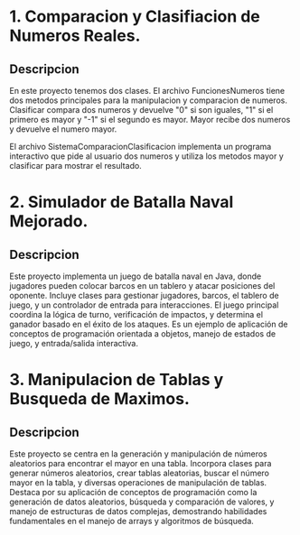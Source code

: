 # 1. Comparacion y Clasifiacion de Numeros Reales.

## Descripcion

En este proyecto tenemos dos clases. El archivo FuncionesNumeros tiene dos metodos principales para la manipulacion y comparacion de numeros. 
Clasificar compara dos numeros y devuelve "0" si son iguales, "1" si el primero es mayor y "-1" si el segundo es mayor.
Mayor recibe dos numeros y devuelve el numero mayor.

El archivo SistemaComparacionClasificacion implementa un programa interactivo que pide al usuario dos numeros y utiliza los metodos mayor y clasificar para mostrar el resultado.

# 2. Simulador de Batalla Naval Mejorado.

## Descripcion

Este proyecto implementa un juego de batalla naval en Java, donde jugadores pueden colocar barcos en un tablero y atacar posiciones del oponente. Incluye clases para gestionar jugadores, barcos, el tablero de juego, y un controlador de entrada para interacciones. El juego principal coordina la lógica de turno, verificación de impactos, y determina el ganador basado en el éxito de los ataques. Es un ejemplo de aplicación de conceptos de programación orientada a objetos, manejo de estados de juego, y entrada/salida interactiva.

# 3. Manipulacion de Tablas y Busqueda de Maximos.

## Descripcion

Este proyecto se centra en la generación y manipulación de números aleatorios para encontrar el mayor en una tabla. Incorpora clases para generar números aleatorios, crear tablas aleatorias, buscar el número mayor en la tabla, y diversas operaciones de manipulación de tablas. Destaca por su aplicación de conceptos de programación como la generación de datos aleatorios, búsqueda y comparación de valores, y manejo de estructuras de datos complejas, demostrando habilidades fundamentales en el manejo de arrays y algoritmos de búsqueda.

